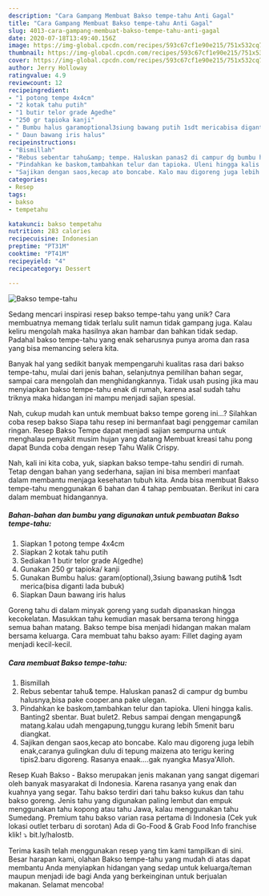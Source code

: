 ```yaml
---
description: "Cara Gampang Membuat Bakso tempe-tahu Anti Gagal"
title: "Cara Gampang Membuat Bakso tempe-tahu Anti Gagal"
slug: 4013-cara-gampang-membuat-bakso-tempe-tahu-anti-gagal
date: 2020-07-18T13:49:40.156Z
image: https://img-global.cpcdn.com/recipes/593c67cf1e90e215/751x532cq70/bakso-tempe-tahu-foto-resep-utama.jpg
thumbnail: https://img-global.cpcdn.com/recipes/593c67cf1e90e215/751x532cq70/bakso-tempe-tahu-foto-resep-utama.jpg
cover: https://img-global.cpcdn.com/recipes/593c67cf1e90e215/751x532cq70/bakso-tempe-tahu-foto-resep-utama.jpg
author: Jerry Holloway
ratingvalue: 4.9
reviewcount: 12
recipeingredient:
- "1 potong tempe 4x4cm"
- "2 kotak tahu putih"
- "1 butir telor grade Agedhe"
- "250 gr tapioka kanji"
- " Bumbu halus garamoptional3siung bawang putih 1sdt mericabisa diganti lada bubuk"
- " Daun bawang iris halus"
recipeinstructions:
- "Bismillah"
- "Rebus sebentar tahu&amp; tempe. Haluskan panas2 di campur dg bumbu halusnya,bisa pake cooper.ana pake ulegan."
- "Pindahkan ke baskom,tambahkan telur dan tapioka. Uleni hingga kalis. Banting2 sbentar. Buat bulet2. Rebus sampai dengan mengapung&amp; matang.kalau udah mengapung,tunggu kurang lebih 5menit baru diangkat."
- "Sajikan dengan saos,kecap ato boncabe. Kalo mau digoreng juga lebih enak,caranya gulingkan dulu di tepung maizena ato terigu kering tipis2.baru digoreng. Rasanya enaak....gak nyangka Masya&#39;Alloh."
categories:
- Resep
tags:
- bakso
- tempetahu

katakunci: bakso tempetahu 
nutrition: 283 calories
recipecuisine: Indonesian
preptime: "PT31M"
cooktime: "PT41M"
recipeyield: "4"
recipecategory: Dessert

---
```



![Bakso tempe-tahu](https://img-global.cpcdn.com/recipes/593c67cf1e90e215/751x532cq70/bakso-tempe-tahu-foto-resep-utama.jpg)

Sedang mencari inspirasi resep bakso tempe-tahu yang unik? Cara membuatnya memang tidak terlalu sulit namun tidak gampang juga. Kalau keliru mengolah maka hasilnya akan hambar dan bahkan tidak sedap. Padahal bakso tempe-tahu yang enak seharusnya punya aroma dan rasa yang bisa memancing selera kita.

Banyak hal yang sedikit banyak mempengaruhi kualitas rasa dari bakso tempe-tahu, mulai dari jenis bahan, selanjutnya pemilihan bahan segar, sampai cara mengolah dan menghidangkannya. Tidak usah pusing jika mau menyiapkan bakso tempe-tahu enak di rumah, karena asal sudah tahu triknya maka hidangan ini mampu menjadi sajian spesial.

Nah, cukup mudah kan untuk membuat bakso tempe goreng ini…? Silahkan coba resep bakso Siapa tahu resep ini bermanfaat bagi penggemar camilan ringan. Resep Bakso Tempe dapat menjadi sajian sempurna untuk menghalau penyakit musim hujan yang datang Membuat kreasi tahu pong dapat Bunda coba dengan resep Tahu Walik Crispy.


Nah, kali ini kita coba, yuk, siapkan bakso tempe-tahu sendiri di rumah. Tetap dengan bahan yang sederhana, sajian ini bisa memberi manfaat dalam membantu menjaga kesehatan tubuh kita. Anda bisa membuat Bakso tempe-tahu menggunakan 6 bahan dan 4 tahap pembuatan. Berikut ini cara dalam membuat hidangannya.

<!--inarticleads1-->

##### Bahan-bahan dan bumbu yang digunakan untuk pembuatan Bakso tempe-tahu:

1. Siapkan 1 potong tempe 4x4cm
1. Siapkan 2 kotak tahu putih
1. Sediakan 1 butir telor grade A(gedhe)
1. Gunakan 250 gr tapioka/ kanji
1. Gunakan  Bumbu halus: garam(optional),3siung bawang putih&amp; 1sdt merica(bisa diganti lada bubuk)
1. Siapkan  Daun bawang iris halus


Goreng tahu di dalam minyak goreng yang sudah dipanaskan hingga kecokelatan. Masukkan tahu kemudian masak bersama terong hingga semua bahan matang. Bakso tempe bisa menjadi hidangan makan malam bersama keluarga. Cara membuat tahu bakso ayam: Fillet daging ayam menjadi kecil-kecil. 

<!--inarticleads2-->

##### Cara membuat Bakso tempe-tahu:

1. Bismillah
1. Rebus sebentar tahu&amp; tempe. Haluskan panas2 di campur dg bumbu halusnya,bisa pake cooper.ana pake ulegan.
1. Pindahkan ke baskom,tambahkan telur dan tapioka. Uleni hingga kalis. Banting2 sbentar. Buat bulet2. Rebus sampai dengan mengapung&amp; matang.kalau udah mengapung,tunggu kurang lebih 5menit baru diangkat.
1. Sajikan dengan saos,kecap ato boncabe. Kalo mau digoreng juga lebih enak,caranya gulingkan dulu di tepung maizena ato terigu kering tipis2.baru digoreng. Rasanya enaak....gak nyangka Masya&#39;Alloh.


Resep Kuah Bakso - Bakso merupakan jenis makanan yang sangat digemari oleh banyak masyarakat di Indonesia. Karena rasanya yang enak dan kuahnya yang segar. Tahu bakso terdiri dari tahu bakso kukus dan tahu bakso goreng. Jenis tahu yang digunakan paling lembut dan empuk menggunakan tahu kopong atau tahu Jawa, kalau menggunakan tahu Sumedang. Premium tahu bakso varian rasa pertama di Indonesia (Cek yuk lokasi outlet terbaru di sorotan) Ada di Go-Food &amp; Grab Food Info franchise klik! ⤵️ bit.ly/halostb. 

Terima kasih telah menggunakan resep yang tim kami tampilkan di sini. Besar harapan kami, olahan Bakso tempe-tahu yang mudah di atas dapat membantu Anda menyiapkan hidangan yang sedap untuk keluarga/teman maupun menjadi ide bagi Anda yang berkeinginan untuk berjualan makanan. Selamat mencoba!
